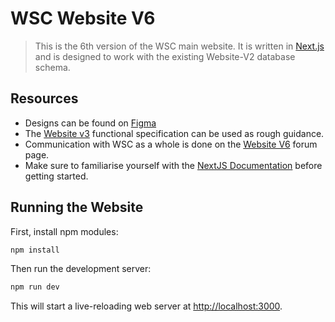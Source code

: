 # WSC Website V6
> This is the 6th version of the WSC main website. It is written in [Next.js](https://nextjs.org/) and is designed to work with the existing Website-V2 database schema.

## Resources
* Designs can be found on [Figma](https://www.figma.com/file/zXtnJxRgcaZmosPbCUGbGF/Website-V6?type=design&node-id=176-1667&mode=design&t=7zVnAXb6QF788p3H-0)
* The [Website v3](https://wiki.warwick.film/wiki/Functional_Spec_(Website_Version_3)) functional specification can be used as rough guidance.
* Communication with WSC as a whole is done on the [Website V6](https://discourse.warwick.film/t/website-v6/6548) forum page.
* Make sure to familiarise yourself with the [NextJS Documentation](https://nextjs.org/docs) before getting started.

## Running the Website
First, install npm modules:
```bash
npm install
```

Then run the development server:
```bash
npm run dev
```

This will start a live-reloading web server at [http://localhost:3000](http://localhost:3000).